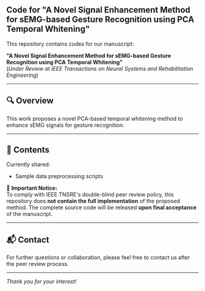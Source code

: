 ## Code for "A Novel Signal Enhancement Method for sEMG-based Gesture Recognition using PCA Temporal Whitening"

This repository contains codes for our manuscript:

**"A Novel Signal Enhancement Method for sEMG-based Gesture Recognition using PCA Temporal Whitening"**  
(*Under Review at IEEE Transactions on Neural Systems and Rehabilitation Engineering*)

---

## 🔍 Overview

This work proposes a novel PCA-based temporal whitening method to enhance sEMG signals for gesture recognition. 

---

## 📂 Contents

Currently shared:

- Sample data preprocessing scripts  

🚧 **Important Notice:**  
To comply with IEEE TNSRE's double-blind peer review policy, this repository does **not contain the full implementation** of the proposed method. The complete source code will be released **upon final acceptance** of the manuscript.

---

## 📬 Contact

For further questions or collaboration, please feel free to contact us after the peer review process.

---

*Thank you for your interest!*

